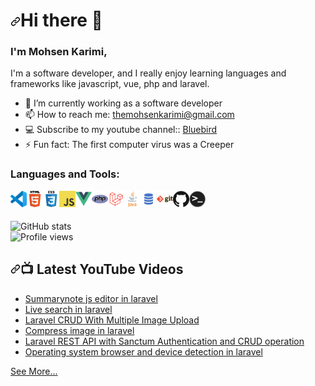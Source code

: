 <h1 dir="auto"><a id="user-content-Hello" class="anchor" aria-hidden="true" href="#Hello"><svg class="octicon octicon-link" viewBox="0 0 16 16" version="1.1" width="16" height="16" aria-hidden="true"><path fill-rule="evenodd" d="M7.775 3.275a.75.75 0 001.06 1.06l1.25-1.25a2 2 0 112.83 2.83l-2.5 2.5a2 2 0 01-2.83 0 .75.75 0 00-1.06 1.06 3.5 3.5 0 004.95 0l2.5-2.5a3.5 3.5 0 00-4.95-4.95l-1.25 1.25zm-4.69 9.64a2 2 0 010-2.83l2.5-2.5a2 2 0 012.83 0 .75.75 0 001.06-1.06 3.5 3.5 0 00-4.95 0l-2.5 2.5a3.5 3.5 0 004.95 4.95l1.25-1.25a.75.75 0 00-1.06-1.06l-1.25 1.25a2 2 0 01-2.83 0z"></path></svg></a>Hi there 👋</h1>

<!-- ### Hi there 👋,  -->
### I'm Mohsen Karimi,
I'm a software developer, and I really enjoy learning languages and frameworks like javascript, vue, php and laravel. <!-- I also design in general.-->


- 🔭 I’m currently working as a software developer 
- 📫 How to reach me: themohsenkarimi@gmail.com 
- 💻 Subscribe to my youtube channel:: [Bluebird](https://www.youtube.com/c/BluebirdTech)
- ⚡ Fun fact: The first computer virus was a Creeper 



### Languages and Tools:
[<img align="left" alt="Visual Studio Code" width="26px"  title="Visual Studio code" src="https://raw.githubusercontent.com/github/explore/80688e429a7d4ef2fca1e82350fe8e3517d3494d/topics/visual-studio-code/visual-studio-code.png" />](https://www.youtube.com/c/BluebirdTech)

[<img align="left" alt="HTML5" width="26px" title="HTML5" src="https://raw.githubusercontent.com/github/explore/80688e429a7d4ef2fca1e82350fe8e3517d3494d/topics/html/html.png" />](https://www.youtube.com/c/BluebirdTech)

[<img align="left" alt="CSS3" width="26px"  title="CSS" src="https://raw.githubusercontent.com/github/explore/80688e429a7d4ef2fca1e82350fe8e3517d3494d/topics/css/css.png" />](https://www.youtube.com/c/BluebirdTech)

[<img align="left" alt="JavaScript" width="26px"  title="JavaScript" src="https://raw.githubusercontent.com/github/explore/80688e429a7d4ef2fca1e82350fe8e3517d3494d/topics/javascript/javascript.png" />](https://www.youtube.com/c/BluebirdTech)

[<img align="left" alt="vue" width="26px"  title="Vue.js" src="https://raw.githubusercontent.com/github/explore/80688e429a7d4ef2fca1e82350fe8e3517d3494d/topics/vue/vue.png" />](https://www.youtube.com/c/BluebirdTech)

[<img align="left" alt="php" width="26px"  title="PHP" src="https://raw.githubusercontent.com/github/explore/80688e429a7d4ef2fca1e82350fe8e3517d3494d/topics/php/php.png" />](https://www.youtube.com/c/BluebirdTech)

[<img align="left" alt="laravel" width="26px"  title="Laravel" src="https://raw.githubusercontent.com/github/explore/80688e429a7d4ef2fca1e82350fe8e3517d3494d/topics/laravel/laravel.png" />](https://www.youtube.com/c/BluebirdTech)

[<img align="left" alt="java" width="26px"   title="Java" src="https://raw.githubusercontent.com/github/explore/80688e429a7d4ef2fca1e82350fe8e3517d3494d/topics/java/java.png" />](https://www.youtube.com/c/BluebirdTech)

[<img align="left" alt="SQL" width="26px"  title="SQL" src="https://raw.githubusercontent.com/github/explore/80688e429a7d4ef2fca1e82350fe8e3517d3494d/topics/sql/sql.png" />](https://www.youtube.com/c/BluebirdTech)

[<img align="left" alt="Git" width="26px"  title="git" src="https://raw.githubusercontent.com/github/explore/80688e429a7d4ef2fca1e82350fe8e3517d3494d/topics/git/git.png" />](https://www.youtube.com/c/BluebirdTech)

[<img align="left" alt="GitHub" width="26px" title="github" src="https://raw.githubusercontent.com/github/explore/78df643247d429f6cc873026c0622819ad797942/topics/github/github.png" />](https://www.youtube.com/c/BluebirdTech)

[<img align="left" alt="Terminal" width="26px" title="terminal" src="https://raw.githubusercontent.com/github/explore/80688e429a7d4ef2fca1e82350fe8e3517d3494d/topics/terminal/terminal.png" />](https://www.youtube.com/c/BluebirdTech)

<!-- 
<img align="left" alt="Node.js" width="26px" src="https://raw.githubusercontent.com/github/explore/80688e429a7d4ef2fca1e82350fe8e3517d3494d/topics/nodejs/nodejs.png" />
<img align="left" alt="python" width="26px" src="https://raw.githubusercontent.com/github/explore/80688e429a7d4ef2fca1e82350fe8e3517d3494d/topics/python/python.png" />
<img align="left" alt="flask" width="26px" src="https://raw.githubusercontent.com/github/explore/80688e429a7d4ef2fca1e82350fe8e3517d3494d/topics/flask/flask.png" />
<img align="left" alt="postgreSQL" width="26px" src="https://raw.githubusercontent.com/github/explore/80688e429a7d4ef2fca1e82350fe8e3517d3494d/topics/postgresql/postgresql.png" />
<img align="left" alt="Docker" width="26px" src="https://raw.githubusercontent.com/github/explore/80688e429a7d4ef2fca1e82350fe8e3517d3494d/topics/docker/docker.png" />
-->






<br />
<br />

<!--
[<img src='https://cdn.jsdelivr.net/npm/simple-icons@3.0.1/icons/github.svg' alt='github' height='40'>](https://github.com/mohsenkarimi-mk)  [<img src='https://cdn.jsdelivr.net/npm/simple-icons@3.0.1/icons/instagram.svg' alt='instagram' height='40'>](https://www.instagram.com/mohsen.karimi.mk/)  [<img src='https://cdn.jsdelivr.net/npm/simple-icons@3.0.1/icons/twitter.svg' alt='twitter' height='40'>](https://twitter.com/Mohsen__karimi)  [<img src='https://cdn.jsdelivr.net/npm/simple-icons@3.0.1/icons/youtube.svg' alt='YouTube' height='40'>](https://www.youtube.com/channel/https://www.youtube.com/c/BluebirdTech)  
-->

![GitHub stats](https://github-readme-stats.vercel.app/api?username=mohsenkarimi-mk&show_icons=true)  
![Profile views](https://gpvc.arturio.dev/mohsenkarimi-mk) 




<h2 dir="auto"><a id="user-content-examples-of-work" class="anchor" aria-hidden="true" href="#examples-of-work"><svg class="octicon octicon-link" viewBox="0 0 16 16" version="1.1" width="16" height="16" aria-hidden="true"><path fill-rule="evenodd" d="M7.775 3.275a.75.75 0 001.06 1.06l1.25-1.25a2 2 0 112.83 2.83l-2.5 2.5a2 2 0 01-2.83 0 .75.75 0 00-1.06 1.06 3.5 3.5 0 004.95 0l2.5-2.5a3.5 3.5 0 00-4.95-4.95l-1.25 1.25zm-4.69 9.64a2 2 0 010-2.83l2.5-2.5a2 2 0 012.83 0 .75.75 0 001.06-1.06 3.5 3.5 0 00-4.95 0l-2.5 2.5a3.5 3.5 0 004.95 4.95l1.25-1.25a.75.75 0 00-1.06-1.06l-1.25 1.25a2 2 0 01-2.83 0z"></path></svg></a>📺 Latest YouTube Videos</h2>

- [Summarynote js editor in laravel](https://www.youtube.com/watch?v=Qq-7DstQq5k)
- [Live search in laravel](https://www.youtube.com/watch?v=WnJaOFdCWrU&t=1s)
- [Laravel CRUD With Multiple Image Upload](https://www.youtube.com/watch?v=XcFIluYkCS4)
- [Compress image in laravel](https://www.youtube.com/watch?v=OG9vVDJRjYU&t=22s)
- [Laravel REST API with Sanctum Authentication and CRUD operation](https://www.youtube.com/watch?v=BnRChZONu8E)
- [Operating system browser and device detection in laravel](https://www.youtube.com/watch?v=BnRChZONu8E)

 [See More...](https://www.youtube.com/c/BluebirdTech)




<!--
📺 My Youtube Videos
1-[Live Search In Laravel](https://www.youtube.com/watch?v=WnJaOFdCWrU) <br>
<div widthd="200" height="180">
<a href="https://www.youtube.com/watch?v=WnJaOFdCWrU" target="_blank"><img src="https://raw.githubusercontent.com/mohsenkarimi-mk/Laravel-CRUD-With-Multiple-Image-Upload/master/public/poster.png" 
alt="IMAGE ALT TEXT HERE"  border="10" /></a>
 </div>

1-[Laravel CRUD With Multiple Image Upload](https://www.youtube.com/watch?v=WnJaOFdCWrU) <br>
<div widthd="200" height="180">
<a href="https://www.youtube.com/watch?v=Qq-7DstQq5k" target="_blank"><img src="https://raw.githubusercontent.com/mohsenkarimi-mk/Laravel-CRUD-With-Multiple-Image-Upload/master/public/poster.png" 
alt="IMAGE ALT TEXT HERE"  border="10" /></a>
 </div>


 
-->

 
 
 
 


<!-- 
<div widthd="200" height="180">
 <label>Laravel-CRUD-With-Multiple-Image-Upload</label>
<a href="https://www.youtube.com/watch?v=Qq-7DstQq5k" target="_blank"><img src="https://i.ytimg.com/an_webp/WnJaOFdCWrU/mqdefault_6s.webp?du=3000&sqp=COayzZAG&rs=AOn4CLDa434d7fCO4lEHDBNrYDACqBiUCA" 
alt="IMAGE ALT TEXT HERE" width="240" height="180" border="10" /></a>
 </div>


1-[Live Search in Laravel](https://www.youtube.com/watch?v=WnJaOFdCWrU) <br>
<ins><a href="https://www.youtube.com/watch?v=WnJaOFdCWrU" rel="nofollow" class="rich-diff-level-zero"><img src="https://i.ytimg.com/an_webp/WnJaOFdCWrU/mqdefault_6s.webp?du=3000&sqp=COayzZAG&rs=AOn4CLDa434d7fCO4lEHDBNrYDACqBiUCA" alt="IMAGE ALT TEXT HERE"  width="240" height="180" border="80"  class="rich-diff-level-one"></a></ins>



[![IMAGE ALT TEXT HERE](http://img.youtube.com/vi/YOUTUBE_VIDEO_ID_HERE/0.jpg)](http://www.youtube.com/watch?v=YOUTUBE_VIDEO_ID_HERE)
-->



